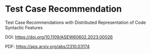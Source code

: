 # Test Case Recommendation
Test Case Recommendations with Distributed Representation of Code Syntactic Features

DOI: https://doi.org/10.1109/ASEW60602.2023.00026 <br />

PDF: https://aps.arxiv.org/abs/2310.03174
